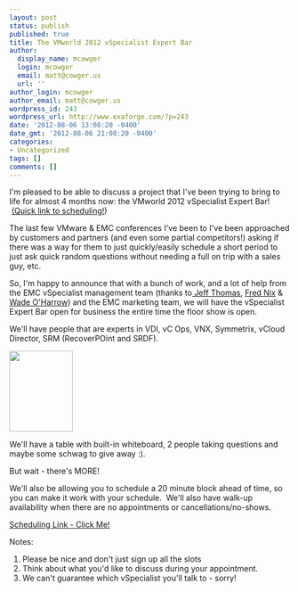 ```yaml
---
layout: post
status: publish
published: true
title: The VMworld 2012 vSpecialist Expert Bar
author:
  display_name: mcowger
  login: mcowger
  email: matt@cowger.us
  url: ''
author_login: mcowger
author_email: matt@cowger.us
wordpress_id: 243
wordpress_url: http://www.exaforge.com/?p=243
date: '2012-08-06 13:08:20 -0400'
date_gmt: '2012-08-06 21:08:20 -0400'
categories:
- Uncategorized
tags: []
comments: []
---
```

<p>I'm pleased to be able to discuss a project that I've been trying to bring to life for almost 4 months now: the VMworld 2012 vSpecialist Expert Bar!  <a href="https://www.skedge.me/emcexpertlounge">(Quick link to scheduling!</a>)</p>
<p>The last few VMware &amp; EMC conferences I've been to I've been approached by customers and partners (and even some partial competitors!) asking if there was a way for them to just quickly/easily schedule a short period to just ask quick random questions without needing a full on trip with a sales guy, etc.</p>
<p>So, I'm happy to announce that with a bunch of work, and a lot of help from the EMC vSpecialist management team (thanks to<a href="http://www.twitter.com/vcemonster"> Jeff Thomas</a>, <a href="http://twitter.com/nixfred">Fred Nix</a> &amp; <a href="http://twitter.com/wadeoharrow">Wade O'Harrow</a>) and the EMC marketing team, we will have the vSpecialist Expert Bar open for business the entire time the floor show is open.</p>
<p>We'll have people that are experts in VDI, vC Ops, VNX, Symmetrix, vCloud Director, SRM (RecoverPOint and SRDF).</p>
<p><a href="http://www.exaforge.com/images/2012/08/screen-shot-2012-08-06-at-10-36-19-am.png"><img class="alignnone size-full wp-image-244" title="Screen Shot 2012-08-06 at 10.36.19 AM" src="http://www.exaforge.com/images/2012/08/screen-shot-2012-08-06-at-10-36-19-am.png" alt="" width="114" height="145" /></a></p>
<p>We'll have a table with built-in whiteboard, 2 people taking questions and maybe some schwag to give away :).</p>
<p>But wait - there's MORE!</p>
<p>We'll also be allowing you to schedule a 20 minute block ahead of time, so you can make it work with your schedule.  We'll also have walk-up availability when there are no appointments or cancellations/no-shows.</p>
<p><a href="https://www.skedge.me/emcexpertlounge">Scheduling Link - Click Me!</a></p>
<p>Notes:</p>
<ol>
<li>Please be nice and don't just sign up all the slots</li>
<li>Think about what you'd like to discuss during your appointment.</li>
<li>We can't guarantee which vSpecialist you'll talk to - sorry!</li>
</ol>
